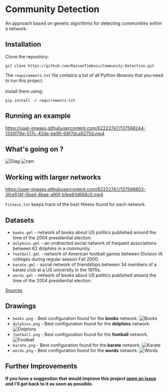 # Community Detection

An approach based on genetic algorithms for detecting communities within a network.

## Installation

Clone the repository:

```
git clone https://github.com/RazvanTimboiu/Community-Detection.git
```

The `requirements.txt` file contains a list of all Python libraries that you need to run this project. <br><br>
Install them using:

```
pip install -r requirements.txt
```

## Running an example

https://user-images.githubusercontent.com/62222747/137598244-1330f76e-517c-42de-be95-68f7dca9275d.mp4

## What's going on ?

![Diag](https://github.com/RazvanTimboiu/Community-Detection/blob/master/assets/diagram_1.svg)
![ram](https://github.com/RazvanTimboiu/Community-Detection/blob/master/assets/diagram_2.svg)

## Working with larger networks

https://user-images.githubusercontent.com/62222747/137598803-3fce514f-5bad-4bae-a90f-b1ee61d668c0.mp4

`Fitness.txt` keeps track of the best fitness found for each network.

## Datasets

-   `books.gml` - network of books about US politics published around the time of the 2004 presidential election.
-   `dolphins.gml` - an undirected social network of frequent associations between 62 dolphins in a community.
-   `football.gml` - network of American football games between Division IA colleges during regular season Fall 2000.
-   `karate.gml` - social network of friendships between 34 members of a karate club at a US university in the 1970s.
-   `words.gml` - network of books about US politics published around the time of the 2004 presidential election.

[Sources](http://www-personal.umich.edu/~mejn/netdata/)

## Drawings

-   `books.png` - Best configuration found for the **books** network.
    ![Books](https://github.com/RazvanTimboiu/Community-Detection/blob/master/drawings/books.png)
-   `dolphins.png` - Best configuration found for the **dolphins** network.
    ![Dolphins](https://github.com/RazvanTimboiu/Community-Detection/blob/master/drawings/dolphins.png)
-   `football.png` - Best configuration found for the **football** network.
    ![Football](https://github.com/RazvanTimboiu/Community-Detection/blob/master/drawings/football.png)
-   `karate.png` - Best configuration found for the **karate** network.
    ![Karate](https://github.com/RazvanTimboiu/Community-Detection/blob/master/drawings/karate.png)
-   `words.png` - Best configuration found for the **words** network.
    ![Words](https://github.com/RazvanTimboiu/Community-Detection/blob/master/drawings/words.png)

## Further Improvements

**If you have a suggestion that would improve this project [open an issue](https://github.com/RazvanTimboiu/Community-Detection/issues/new) and I'll get back to it as soon as possible.**
